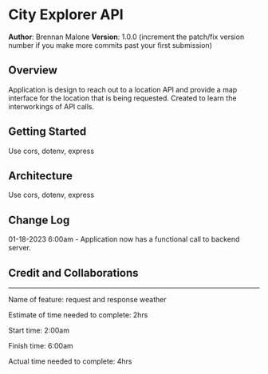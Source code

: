 # City Explorer API

**Author**: Brennan Malone
**Version**: 1.0.0 (increment the patch/fix version number if you make more commits past your first submission)

## Overview

Application is design to reach out to a location API and provide a map interface for the location that is being requested. Created to learn the interworkings of API calls.

## Getting Started

Use cors, dotenv, express

## Architecture

Use cors, dotenv, express

## Change Log

01-18-2023 6:00am - Application now has a functional call to backend server.

## Credit and Collaborations

------------------------------------------------------------------------------------------------------------

Name of feature: request and response weather

Estimate of time needed to complete: 2hrs

Start time: 2:00am

Finish time: 6:00am

Actual time needed to complete: 4hrs
